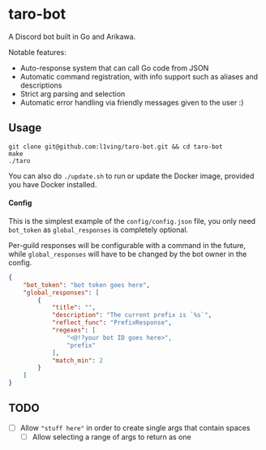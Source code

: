 # taro-bot

A Discord bot built in Go and Arikawa.

Notable features:
- Auto-response system that can call Go code from JSON
- Automatic command registration, with info support such as aliases and descriptions
- Strict arg parsing and selection
- Automatic error handling via friendly messages given to the user :)

## Usage

```
git clone git@github.com:l1ving/taro-bot.git && cd taro-bot
make
./taro
```

You can also do `./update.sh` to run or update the Docker image, provided you have Docker installed.

#### Config

This is the simplest example of the `config/config.json` file, you only need `bot_token` as `global_responses` is completely optional.

Per-guild responses will be configurable with a command in the future, while `global_responses` will have to be changed by the bot owner in the config.

```json
{
    "bot_token": "bot token goes here",
    "global_responses": [
        {
            "title": "",
            "description": "The current prefix is `%s`",
            "reflect_func": "PrefixResponse",
            "regexes": [
                "<@!?your bot ID goes here>",
                "prefix"
            ],
            "match_min": 2
        }
    ]
}
```

## TODO

- [ ] Allow `"stuff here"` in order to create single args that contain spaces
  - [ ] Allow selecting a range of args to return as one
